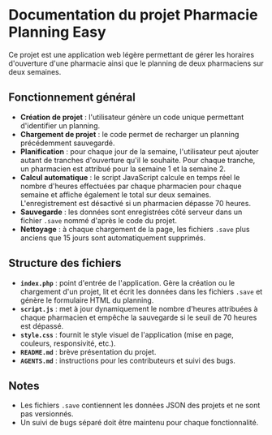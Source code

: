 # Documentation du projet Pharmacie Planning Easy

Ce projet est une application web légère permettant de gérer les horaires d'ouverture d'une pharmacie ainsi que le planning de deux pharmaciens sur deux semaines.

## Fonctionnement général
- **Création de projet** : l'utilisateur génère un code unique permettant d'identifier un planning.
- **Chargement de projet** : le code permet de recharger un planning précédemment sauvegardé.
- **Planification** : pour chaque jour de la semaine, l'utilisateur peut ajouter autant de tranches d'ouverture qu'il le souhaite. Pour chaque tranche, un pharmacien est attribué pour la semaine 1 et la semaine 2.
- **Calcul automatique** : le script JavaScript calcule en temps réel le nombre d'heures effectuées par chaque pharmacien pour chaque semaine et affiche également le total sur deux semaines. L'enregistrement est désactivé si un pharmacien dépasse 70 heures.
- **Sauvegarde** : les données sont enregistrées côté serveur dans un fichier `.save` nommé d'après le code du projet.
- **Nettoyage** : à chaque chargement de la page, les fichiers `.save` plus anciens que 15 jours sont automatiquement supprimés.

## Structure des fichiers
- **`index.php`** : point d'entrée de l'application. Gère la création ou le chargement d'un projet, lit et écrit les données dans les fichiers `.save` et génère le formulaire HTML du planning.
- **`script.js`** : met à jour dynamiquement le nombre d'heures attribuées à chaque pharmacien et empêche la sauvegarde si le seuil de 70 heures est dépassé.
- **`style.css`** : fournit le style visuel de l'application (mise en page, couleurs, responsivité, etc.).
- **`README.md`** : brève présentation du projet.
- **`AGENTS.md`** : instructions pour les contributeurs et suivi des bugs.

## Notes
- Les fichiers `.save` contiennent les données JSON des projets et ne sont pas versionnés.
- Un suivi de bugs séparé doit être maintenu pour chaque fonctionnalité.

